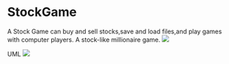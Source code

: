 # StockGame
A Stock Game can buy and sell stocks,save and load files,and play games with computer players. A stock-like millionaire game.
![](https://i.imgur.com/ZuLZ2Sd.jpg)

UML
![](https://i.imgur.com/EAlcC0S.png)
